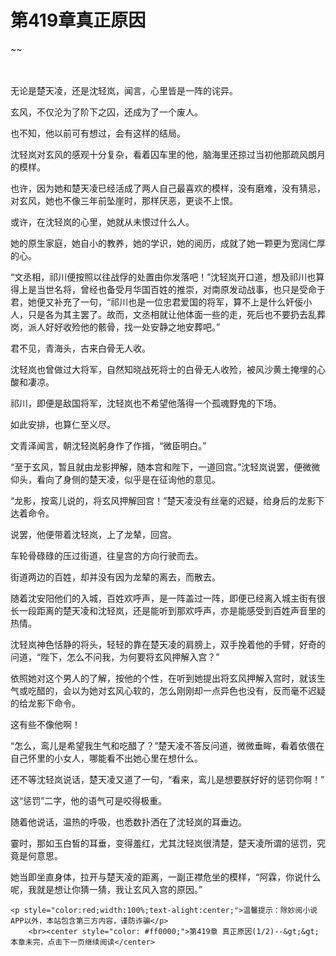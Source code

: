 # 第419章真正原因
~~
    	    <p name="pagetop" href="javascript:void(0);" onclick="return false" style="line-height: 35px;padding: 10px;color: #333;"> </p><p>无论是楚天凌，还是沈轻岚，闻言，心里皆是一阵的诧异。</p><p>玄风，不仅沦为了阶下之囚，还成为了一个废人。</p><p>也不知，他以前可有想过，会有这样的结局。</p><p>沈轻岚对玄风的感观十分复杂，看着囚车里的他，脑海里还掠过当初他那疏风朗月的模样。</p><p>也许，因为她和楚天凌已经活成了两人自己最喜欢的模样，没有磨难，没有猜忌，对玄风，她也不像三年前坠崖时，那样厌恶，更谈不上恨。</p><p>或许，在沈轻岚的心里，她就从未恨过什么人。</p><p>她的原生家庭，她自小的教养，她的学识，她的阅历，成就了她一颗更为宽阔仁厚的心。</p><p>“文丞相，祁川便按照以往战俘的处置由你发落吧！”沈轻岚开口道，想及祁川也算得上是当世名将，曾经也备受月华国百姓的推崇，对南原发动战事，也只是受命于君，她便又补充了一句，“祁川也是一位忠君爱国的将军，算不上是什么奸佞小人，只是各为其主罢了。故而，文丞相就让他体面一些的走，死后也不要扔去乱葬岗，派人好好收殓他的骸骨，找一处安静之地安葬吧。”</p><p>君不见，青海头，古来白骨无人收。</p><p>沈轻岚也曾做过大将军，自然知晓战死将士的白骨无人收殓，被风沙黄土掩埋的心酸和凄凉。</p><p>祁川，即便是敌国将军，沈轻岚也不希望他落得一个孤魂野鬼的下场。</p><p>如此安排，也算仁至义尽。</p><p>文青泽闻言，朝沈轻岚躬身作了作揖，“微臣明白。”</p><p>“至于玄风，暂且就由龙影押解，随本宫和陛下，一道回宫。”沈轻岚说罢，便微微仰头，看向了身侧的楚天凌，似乎是在征询他的意见。</p><p>“龙影，按鸾儿说的，将玄风押解回宫！”楚天凌没有丝毫的迟疑，给身后的龙影下达着命令。</p><p>说罢，他便带着沈轻岚，上了龙辇，回宫。</p><p>车轮骨碌碌的压过街道，往皇宫的方向行驶而去。</p><p>街道两边的百姓，却并没有因为龙辇的离去，而散去。</p><p>随着沈安阳他们的入城，百姓欢呼声，是一阵盖过一阵，即便已经离入城主街有很长一段距离的楚天凌和沈轻岚，还是能听到那欢呼声，亦是能感受到百姓声音里的热情。</p><p>沈轻岚神色恬静的将头，轻轻的靠在楚天凌的肩膀上，双手挽着他的手臂，好奇的问道，“陛下，怎么不问我，为何要将玄风押解入宫？”</p><p>依照她对这个男人的了解，按他的个性，在听到她提出将玄风押解入宫时，就该生气或吃醋的，会以为她对玄风心软的，怎么刚刚却一点异色也没有，反而毫不迟疑的给龙影下命令。</p><p>这有些不像他啊！</p><p>“怎么，鸾儿是希望我生气和吃醋了？”楚天凌不答反问道，微微垂眸，看着依偎在自己怀里的小女人，哪能看不出她心里在想什么。</p><p>还不等沈轻岚说话，楚天凌又道了一句，“看来，鸾儿是想要朕好好的惩罚你啊！”</p><p>这“惩罚”二字，他的语气可是咬得极重。</p><p>随着他说话，温热的呼吸，也悉数扑洒在了沈轻岚的耳垂边。</p><p>霎时，那如玉白皙的耳垂，变得羞红，尤其沈轻岚很清楚，楚天凌所谓的惩罚，究竟是何意思。</p><p>她当即坐直身体，拉开与楚天凌的距离，一副正襟危坐的模样，“阿霖，你说什么呢，我就是想让你猜一猜，我让玄风入宫的原因。”</p>
    	
   	<p style="color:red;width:100%;text-alight:center;">温馨提示：除妙阅小说APP以外，本站包含第三方内容，谨防诈骗</p>
    	<br><center style="color: #ff0000;">第419章 真正原因(1/2)--&gt;&gt;本章未完，点击下一页继续阅读</center>
    	